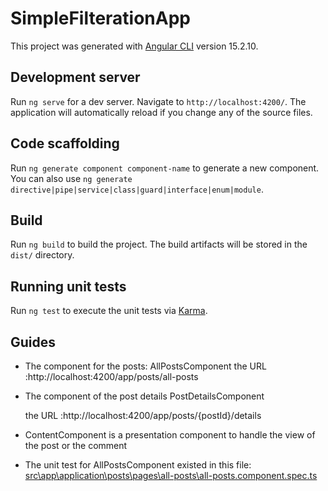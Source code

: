 # SimpleFilterationApp

This project was generated with [Angular CLI](https://github.com/angular/angular-cli) version 15.2.10.

## Development server

Run `ng serve` for a dev server. Navigate to `http://localhost:4200/`. The application will automatically reload if you change any of the source files.

## Code scaffolding

Run `ng generate component component-name` to generate a new component. You can also use `ng generate directive|pipe|service|class|guard|interface|enum|module`.

## Build

Run `ng build` to build the project. The build artifacts will be stored in the `dist/` directory.

## Running unit tests

Run `ng test` to execute the unit tests via [Karma](https://karma-runner.github.io).

## Guides

- The component for the posts: AllPostsComponent
  the URL :http://localhost:4200/app/posts/all-posts

- The component of the post details PostDetailsComponent

  the URL :http://localhost:4200/app/posts/{postId}/details

- ContentComponent is a presentation component to handle the view of the post or the comment 

- The unit test for AllPostsComponent existed in this file: [src\app\application\posts\pages\all-posts\all-posts.component.spec.ts]()

  

  
